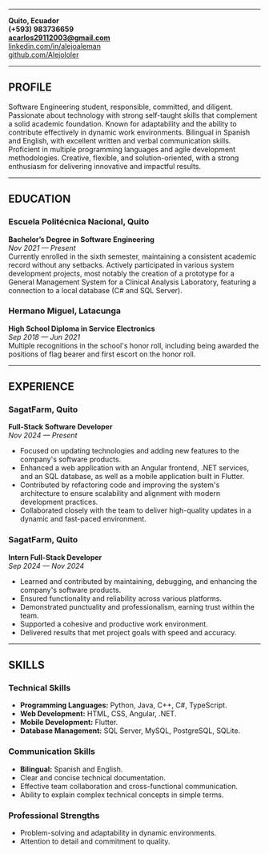 
---
**Quito, Ecuador**  
**(+593) 983736659**  
**acarlos29112003@gmail.com**  
[linkedin.com/in/alejoaleman](https://linkedin.com/in/alejoaleman)  
[github.com/Alejololer](https://github.com/Alejololer)

---

## **PROFILE**

Software Engineering student, responsible, committed, and diligent. Passionate about technology with strong self-taught skills that complement a solid academic foundation. Known for adaptability and the ability to contribute effectively in dynamic work environments. Bilingual in Spanish and English, with excellent written and verbal communication skills. Proficient in multiple programming languages and agile development methodologies. Creative, flexible, and solution-oriented, with a strong enthusiasm for delivering innovative and impactful results.

---

## **EDUCATION**

### Escuela Politécnica Nacional, Quito  
**Bachelor’s Degree in Software Engineering**  
*Nov 2021 — Present*  
Currently enrolled in the sixth semester, maintaining a consistent academic record without any setbacks. Actively participated in various system development projects, most notably the creation of a prototype for a General Management System for a Clinical Analysis Laboratory, featuring a connection to a local database (C# and SQL Server).

### Hermano Miguel, Latacunga  
**High School Diploma in Service Electronics**  
*Sep 2018 — Jun 2021*  
Multiple recognitions in the school's honor roll, including being awarded the positions of flag bearer and first escort on the honor roll.

---

## **EXPERIENCE**

### SagatFarm, Quito  
**Full-Stack Software Developer**  
*Nov 2024 — Present*  
- Focused on updating technologies and adding new features to the company's software products.  
- Enhanced a web application with an Angular frontend, .NET services, and an SQL database, as well as a mobile application built in Flutter.  
- Contributed by refactoring code and improving the system's architecture to ensure scalability and alignment with modern development practices.  
- Collaborated closely with the team to deliver high-quality updates in a dynamic and fast-paced environment.

### SagatFarm, Quito  
**Intern Full-Stack Developer**  
*Sep 2024 — Nov 2024*  
- Learned and contributed by maintaining, debugging, and enhancing the company's software products.  
- Ensured functionality and reliability across various platforms.  
- Demonstrated punctuality and professionalism, earning trust within the team.  
- Supported a cohesive and productive work environment.  
- Delivered results that met project goals with speed and accuracy.

---

## **SKILLS**

### Technical Skills
- **Programming Languages:** Python, Java, C++, C#, TypeScript.  
- **Web Development:** HTML, CSS, Angular, .NET.  
- **Mobile Development:** Flutter.  
- **Database Management:** SQL Server, MySQL, PostgreSQL, SQLite.  

### Communication Skills
- **Bilingual:** Spanish and English.  
- Clear and concise technical documentation.  
- Effective team collaboration and cross-functional communication.  
- Ability to explain complex technical concepts in simple terms.  

### Professional Strengths
- Problem-solving and adaptability in dynamic environments.  
- Attention to detail and commitment to quality.  
